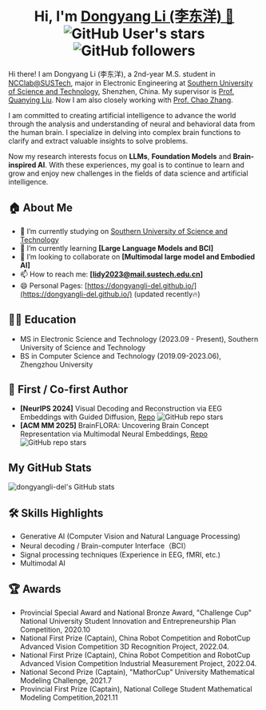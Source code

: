 <!-- # Dongyang Li  -->
<h1 align="center">
  Hi, I'm <a href="https://dongyangli-del.github.io/" target="_blank">Dongyang Li (李东洋) 👋</a> <br>
	<img alt="GitHub User's stars" src="https://img.shields.io/github/stars/dongyangli-del">
	<img alt="GitHub followers" src="https://img.shields.io/github/followers/dongyangli-del">
<br>
</h1>
<p>
Hi there! I am Dongyang Li (李东洋), a 2nd-year M.S. student in <a href="https://faculty.sustech.edu.cn/?tagid=liuqy&iscss=1&snapid=1&orderby=date&go=1">NCClab@SUSTech</a>, major in Electronic Engineering at <a href="https://www.sustech.edu.cn/en/">Southern University of Science and Technology</a>, Shenzhen, China. 
                  My supervisor is <a href="https://www.sustech.edu.cn/zh/faculties/liuquanying.html">Prof. Quanying Liu</a>. Now I am also closely working with <a href="https://mi.eng.cam.ac.uk/~cz277/">Prof. Chao Zhang</a>.
</p>

I am committed to creating artificial intelligence to advance the world through the analysis and understanding of neural and behavioral data from the human brain. I specialize in delving into complex brain functions to clarify and extract valuable insights to solve problems. 

Now my research interests focus on **LLMs**, **Foundation Models** and **Brain-inspired AI**. With these experiences, my goal is to continue to learn and grow and enjoy new challenges in the fields of data science and artificial intelligence.






## 🏠 About Me

- 🔭 I’m currently studying on [Southern University of Science and Technology
](https://www.sustech.edu.cn/en/)
- 🌱 I’m currently learning **[Large Language Models and BCI]**
- 👯 I’m looking to collaborate on **[Multimodal large model and Embodied AI]**
- 📫 How to reach me: **[lidy2023@mail.sustech.edu.cn]**
- 😄 Personal Pages: [https://dongyangli-del.github.io/](https://dongyangli-del.github.io/) (updated recently🔥)

## 👩‍🎓 Education

- MS in Electronic Science and Technology (2023.09 - Present), Southern University of Science and Technology
- BS in Computer Science and Technology (2019.09-2023.06), Zhengzhou University

## 📝 First / Co-first Author

* **[NeurIPS 2024]** Visual Decoding and Reconstruction via EEG Embeddings with Guided Diffusion, [Repo](https://github.com/ncclab-sustech/EEG_Image_decode) <img alt="GitHub repo stars" src="https://img.shields.io/github/stars/ncclab-sustech/EEG_Image_decode">
* **[ACM MM 2025]** BrainFLORA: Uncovering Brain Concept Representation via Multimodal Neural Embeddings, [Repo](https://github.com/ncclab-sustech/BrainFLORA) <img alt="GitHub repo stars" src="https://img.shields.io/github/stars/ncclab-sustech/BrainFLORA">



<!-- 
## 💼 Career

- MS Student at [Lab Name], [University Name], [Country], (Year - Present). [Lab website if any]
- Undergraduate Researcher at [Lab Name], [University Name], [Country], (Year - Year).
- Undergraduate Researcher at [Research Group Name], [University Name], [Country], (Year - Year).
 -->
## My GitHub Stats

![dongyangli-del's GitHub stats](https://github-readme-stats.vercel.app/api?username=dongyangli-del&show_icons=true)

## 🛠 Skills Highlights

- Generative AI (Computer Vision and Natural Language Processing)
- Neural decoding / Brain-computer Interface（BCI）
- Signal processing techniques (Experience in EEG, fMRI, etc.)
- Multimodal AI

## 🏆 Awards

- Provincial Special Award and National Bronze Award, "Challenge Cup" National University Student Innovation and Entrepreneurship Plan Competition, 2020.10
- National First Prize (Captain), China Robot Competition and RobotCup Advanced Vision Competition 3D Recognition Project, 2022.04.
- National First Prize (Captain), China Robot Competition and RobotCup Advanced Vision Competition Industrial Measurement Project, 2022.04.
- National Second Prize (Captain), "MathorCup" University Mathematical Modeling Challenge, 2021.7
- Provincial First Prize (Captain), National College Student Mathematical Modeling Competition,2021.11
<!-- 

## 💻 Experience

- Human Brain Electrophysiological Signal Data Interpolation Based on Depth-Generating Model, PI: Quanying Liu, 2022-10 to Present. In this project, I utilize a generative model to establish a unified framework for electrophysiological channel data recovery, addressing cross-subject challenges through a location coding method.

- Decoding and Reconstructing Brain Activity from Image Stimuli Based on Multimodal Large Model, PI: Quanying Liu, 2023-07 to Present. Currently involved in advancing multimodal neural network models for interpreting brain activity in response to visual stimuli.

- Image Aesthetics Evaluation Based on Reinforcement Learning, PI: Mingliang Xu and Pei Lv, 2020-10 to 2021-01. Contributed to data processing, feature extraction, and chart data modeling, significantly aiding in research published in IEEE Transactions on Multimedia (TMM). -->




<!-- Don't forget to add your username and links to the actual badge sources for visitor count and GitHub stats! -->
